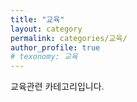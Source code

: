 ```yaml
---
title: "교육"
layout: category
permalink: categories/교육/
author_profile: true
# texonomy: 교육
---
```


교육관련 카테고리입니다.